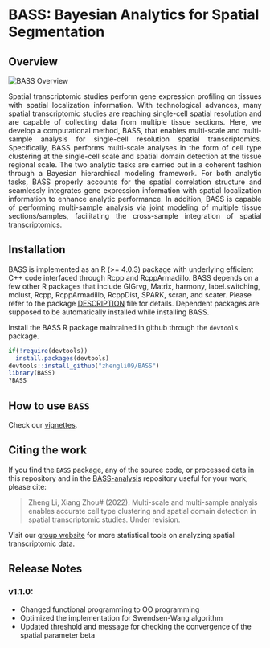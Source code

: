 # BASS: Bayesian Analytics for Spatial Segmentation
## Overview
![BASS Overview](https://github.com/zhengli09/BASS-Analysis/blob/master/docs/BASS_workflow.png)
<p align="justify"> Spatial transcriptomic studies perform gene expression 
profiling on tissues with spatial localization information. With technological 
advances, many spatial transcriptomic studies are reaching single-cell spatial 
resolution and are capable of collecting data from multiple tissue sections. 
Here, we develop a computational method, BASS, that enables multi-scale and 
multi-sample analysis for single-cell resolution spatial transcriptomics. 
Specifically, BASS performs multi-scale analyses in the form of cell type 
clustering at the single-cell scale and spatial domain detection at the tissue 
regional scale. The two analytic tasks are carried out in a coherent fashion 
through a Bayesian hierarchical modeling framework. For both analytic tasks, 
BASS properly accounts for the spatial correlation structure and seamlessly 
integrates gene expression information with spatial localization information to 
enhance analytic performance. In addition, BASS is capable of performing 
multi-sample analysis via joint modeling of multiple tissue sections/samples, 
facilitating the cross-sample integration of spatial transcriptomics. </p>

## Installation
BASS is implemented as an R (>= 4.0.3) package with underlying efficient C++ 
code interfaced through Rcpp and RcppArmadillo. BASS depends on a few other 
R packages that include GIGrvg, Matrix, harmony, label.switching, mclust, Rcpp, 
RcppArmadillo, RcppDist, SPARK, scran, and scater. Please refer to the package 
[DESCRIPTION](https://github.com/zhengli09/BASS/blob/master/DESCRIPTION) file 
for details. Dependent packages are supposed to be automatically installed while 
installing BASS.

Install the BASS R package maintained in github through the `devtools` package.
```r
if(!require(devtools))
  install.packages(devtools)
devtools::install_github("zhengli09/BASS")
library(BASS)
?BASS
```

## How to use `BASS`
Check our [vignettes](https://zhengli09.github.io/BASS-Analysis/).

## Citing the work
If you find the `BASS` package, any of the source code, or processed data 
in this repository and in the [BASS-analysis](https://github.com/zhengli09/BASS-Analysis) 
repository useful for your work, please cite:

> Zheng Li, Xiang Zhou# (2022). Multi-scale and multi-sample analysis enables 
> accurate cell type clustering and spatial domain detection in spatial 
> transcriptomic studies. Under revision.

Visit our [group website](http://www.xzlab.org) for more statistical tools on 
analyzing spatial transcriptomic data.

## Release Notes
### v1.1.0:
* Changed functional programming to OO programming
* Optimized the implementation for Swendsen-Wang algorithm
* Updated threshold and message for checking the convergence of the spatial 
parameter beta